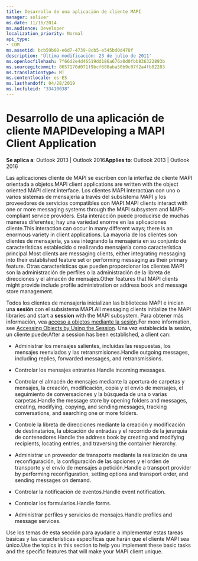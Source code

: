 ```yaml
---
title: Desarrollo de una aplicación de cliente MAPI
manager: soliver
ms.date: 11/16/2014
ms.audience: Developer
localization_priority: Normal
api_type:
- COM
ms.assetid: bcb59b08-e6d7-4739-8cb5-e545bd0d478f
description: 'Última modificación: 23 de julio de 2011'
ms.openlocfilehash: 7f66d2e4d46519dd186a676a0d0fbb836322893b
ms.sourcegitcommit: 8657170d071f9bcf680aba50b9c07f2a4fb82283
ms.translationtype: MT
ms.contentlocale: es-ES
ms.lasthandoff: 04/28/2019
ms.locfileid: "33410038"
---
```

# <a name="developing-a-mapi-client-application"></a><span data-ttu-id="2798a-103">Desarrollo de una aplicación de cliente MAPI</span><span class="sxs-lookup"><span data-stu-id="2798a-103">Developing a MAPI Client Application</span></span>

  
  
<span data-ttu-id="2798a-104">**Se aplica a**: Outlook 2013 | Outlook 2016</span><span class="sxs-lookup"><span data-stu-id="2798a-104">**Applies to**: Outlook 2013 | Outlook 2016</span></span> 
  
<span data-ttu-id="2798a-105">Las aplicaciones cliente de MAPI se escriben con la interfaz de cliente MAPI orientada a objetos.</span><span class="sxs-lookup"><span data-stu-id="2798a-105">MAPI client applications are written with the object oriented MAPI client interface.</span></span> <span data-ttu-id="2798a-106">Los clientes MAPI interactúan con uno o varios sistemas de mensajería a través del subsistema MAPI y los proveedores de servicios compatibles con MAPI.</span><span class="sxs-lookup"><span data-stu-id="2798a-106">MAPI clients interact with one or more messaging systems through the MAPI subsystem and MAPI-compliant service providers.</span></span> <span data-ttu-id="2798a-107">Esta interacción puede producirse de muchas maneras diferentes; hay una variedad enorme en las aplicaciones cliente.</span><span class="sxs-lookup"><span data-stu-id="2798a-107">This interaction can occur in many different ways; there is an enormous variety in client applications.</span></span> <span data-ttu-id="2798a-108">La mayoría de los clientes son clientes de mensajería, ya sea integrando la mensajería en su conjunto de características establecido o realizando mensajería como característica principal.</span><span class="sxs-lookup"><span data-stu-id="2798a-108">Most clients are messaging clients, either integrating messaging into their established feature set or performing messaging as their primary feature.</span></span> <span data-ttu-id="2798a-109">Otras características que pueden proporcionar los clientes MAPI son la administración de perfiles o la administración de la libreta de direcciones y el almacén de mensajes.</span><span class="sxs-lookup"><span data-stu-id="2798a-109">Other features that MAPI clients might provide include profile administration or address book and message store management.</span></span>
  
<span data-ttu-id="2798a-110">Todos los clientes de mensajería inicializan las bibliotecas MAPI e inician una **sesión** con el subsistema MAPI.</span><span class="sxs-lookup"><span data-stu-id="2798a-110">All messaging clients initialize the MAPI libraries and start a **session** with the MAPI subsystem.</span></span> <span data-ttu-id="2798a-111">Para obtener más información, vea [acceso a objetos mediante la sesión](accessing-objects-by-using-the-session.md).</span><span class="sxs-lookup"><span data-stu-id="2798a-111">For more information, see [Accessing Objects by Using the Session](accessing-objects-by-using-the-session.md).</span></span> <span data-ttu-id="2798a-112">Una vez establecida la sesión, un cliente puede:</span><span class="sxs-lookup"><span data-stu-id="2798a-112">After a session has been established, a client can:</span></span>
  
- <span data-ttu-id="2798a-113">Administrar los mensajes salientes, incluidas las respuestas, los mensajes reenviados y las retransmisiones.</span><span class="sxs-lookup"><span data-stu-id="2798a-113">Handle outgoing messages, including replies, forwarded messages, and retransmissions.</span></span>
    
- <span data-ttu-id="2798a-114">Controlar los mensajes entrantes.</span><span class="sxs-lookup"><span data-stu-id="2798a-114">Handle incoming messages.</span></span>
    
- <span data-ttu-id="2798a-115">Controlar el almacén de mensajes mediante la apertura de carpetas y mensajes, la creación, modificación, copia y el envío de mensajes, el seguimiento de conversaciones y la búsqueda de una o varias carpetas.</span><span class="sxs-lookup"><span data-stu-id="2798a-115">Handle the message store by opening folders and messages, creating, modifying, copying, and sending messages, tracking conversations, and searching one or more folders.</span></span>
    
- <span data-ttu-id="2798a-116">Controle la libreta de direcciones mediante la creación y modificación de destinatarios, la ubicación de entradas y el recorrido de la jerarquía de contenedores.</span><span class="sxs-lookup"><span data-stu-id="2798a-116">Handle the address book by creating and modifying recipients, locating entries, and traversing the container hierarchy.</span></span>
    
- <span data-ttu-id="2798a-117">Administrar un proveedor de transporte mediante la realización de una reconfiguración, la configuración de las opciones y el orden de transporte y el envío de mensajes a petición.</span><span class="sxs-lookup"><span data-stu-id="2798a-117">Handle a transport provider by performing reconfiguration, setting options and transport order, and sending messages on demand.</span></span>
    
- <span data-ttu-id="2798a-118">Controlar la notificación de eventos.</span><span class="sxs-lookup"><span data-stu-id="2798a-118">Handle event notification.</span></span>
    
- <span data-ttu-id="2798a-119">Controlar los formularios.</span><span class="sxs-lookup"><span data-stu-id="2798a-119">Handle forms.</span></span>
    
- <span data-ttu-id="2798a-120">Administrar perfiles y servicios de mensajes.</span><span class="sxs-lookup"><span data-stu-id="2798a-120">Handle profiles and message services.</span></span>
    
<span data-ttu-id="2798a-121">Use los temas de esta sección para ayudarle a implementar estas tareas básicas y las características específicas que harán que el cliente MAPI sea único.</span><span class="sxs-lookup"><span data-stu-id="2798a-121">Use the topics in this section to help you implement these basic tasks and the specific features that will make your MAPI client unique.</span></span>
  


